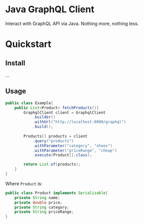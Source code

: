 # Java GraphQL Client

Interact with GraphQL API via Java. Nothing more, nothing less.

# Quickstart

## Install
...

## Usage

```java
public class Example{
    public List<Product> fetchProducts(){
        GraphqlClient client = GraphqlClient
            .builder()
            .withUrl("http://localhost:8000/graphql")
            .build();
        
        Products[] products = client
            .query("products")
            .withParameter("category", "shoes")
            .withParameter("priceRange", "cheap")
            .execute(Product[].class);

        return List.of(products);
    }
}
```

Where `Product` is:

```java
public class Product implements Serializable{
    private String name;
    private double price;
    private String category;
    private String priceRange;
}
```
